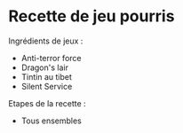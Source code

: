# Recette de jeu pourris

Ingrédients de jeux :

- Anti-terror force
- Dragon's lair
- Tintin au tibet
- Silent Service

Etapes de la recette : 
 
- Tous ensembles
